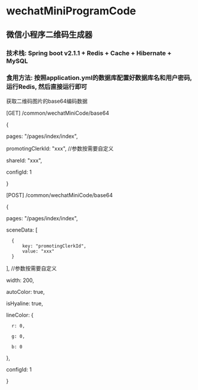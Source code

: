 # wechatMiniProgramCode
## 微信小程序二维码生成器

### 技术栈: Spring boot v2.1.1 + Redis + Cache + Hibernate + MySQL
### 食用方法: 按照application.yml的数据库配置好数据库名和用户密码, 运行Redis, 然后直接运行即可

获取二维码图片的base64编码数据

\[GET\] /common/wechatMiniCode/base64

{

  pages: "/pages/index/index",
  
  promotingClerkId: "xxx", //参数按需要自定义
  
  shareId: "xxx",
  
  configId: 1
  
}

\[POST\] /common/wechatMiniCode/base64

{

  pages: "/pages/index/index",
  
  sceneData: [
  
      {
          key: "promotingClerkId",
          value: "xxx"
      }
  
  ], //参数按需要自定义
  
  width: 200,
  
  autoColor: true,
  
  isHyaline: true,
  
  lineColor: {
  
      r: 0,
      
      g: 0,
      
      b: 0
      
  },
  
  configId: 1
  
}
